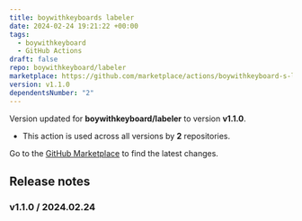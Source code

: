 ```yaml
---
title: boywithkeyboards labeler
date: 2024-02-24 19:21:22 +00:00
tags:
  - boywithkeyboard
  - GitHub Actions
draft: false
repo: boywithkeyboard/labeler
marketplace: https://github.com/marketplace/actions/boywithkeyboard-s-labeler
version: v1.1.0
dependentsNumber: "2"
---
```



Version updated for **boywithkeyboard/labeler** to version **v1.1.0**.
- This action is used across all versions by **2** repositories.

Go to the [GitHub Marketplace](https://github.com/marketplace/actions/boywithkeyboard-s-labeler) to find the latest changes.

## Release notes

### v1.1.0 / 2024.02.24

